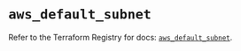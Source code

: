 # `aws_default_subnet`

Refer to the Terraform Registry for docs: [`aws_default_subnet`](https://registry.terraform.io/providers/hashicorp/aws/6.12.0/docs/resources/default_subnet).

